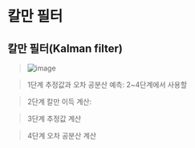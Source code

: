 # 칼만 필터

## 칼만 필터(Kalman filter)

> ![image](https://user-images.githubusercontent.com/65435447/163186886-3b2919df-7a58-4c67-b1e6-b3f53b87d60f.png)

> 1단계
> 추정값과 오차 공분산 예측: 2~4단계에서 사용할 

> 2단계
> 칼만 이득 계산: 

> 3단계
> 추정값 계산

> 4단계
> 오차 공분산 계산
